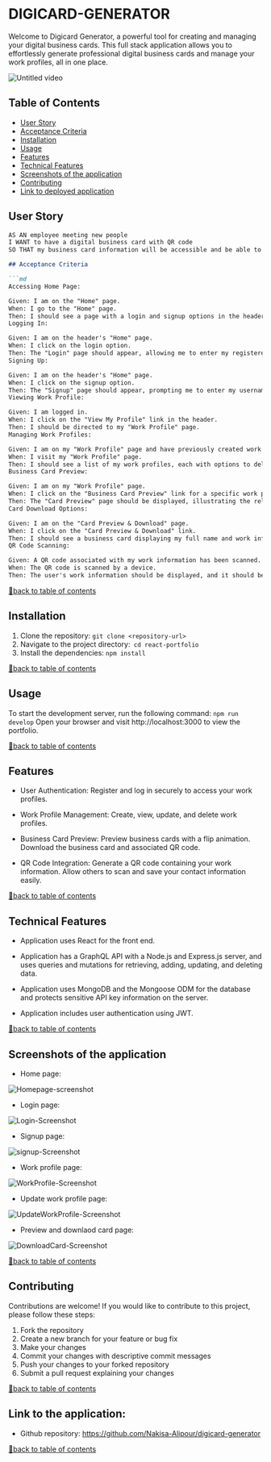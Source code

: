 # DIGICARD-GENERATOR

Welcome to Digicard Generator, a powerful tool for creating and managing your digital business cards. This full stack application allows you to effortlessly generate professional digital business cards and manage your work profiles, all in one place.


![Untitled video](https://github.com/Nakisa-Alipour/digicard-generator/assets/124220654/bdc6b9fb-c907-4bb9-92b4-eacfa84ee474)


## Table of Contents
- [User Story](#user-story)
- [Acceptance Criteria](#acceptance-criteria)
- [Installation](#installation)
- [Usage](#usage)
- [Features](#features)
- [Technical Features](#technical-features)
- [Screenshots of the application](#screenshots-of-the-application)
- [Contributing](#contributing)
- [Link to deployed application](#Link-to-deployed-application) 

## User Story

```md
AS AN employee meeting new people
I WANT to have a digital business card with QR code
SO THAT my business card information will be accessible and be able to be downloaded in contact list of devices.

## Acceptance Criteria

```md
Accessing Home Page:

Given: I am on the "Home" page.
When: I go to the "Home" page.
Then: I should see a page with a login and signup options in the header.
Logging In:

Given: I am on the header's "Home" page.
When: I click on the login option.
Then: The "Login" page should appear, allowing me to enter my registered email and password.
Signing Up:

Given: I am on the header's "Home" page.
When: I click on the signup option.
Then: The "Signup" page should appear, prompting me to enter my username, email, and password.
Viewing Work Profile:

Given: I am logged in.
When: I click on the "View My Profile" link in the header.
Then: I should be directed to my "Work Profile" page.
Managing Work Profiles:

Given: I am on my "Work Profile" page and have previously created work profile(s).
When: I visit my "Work Profile" page.
Then: I should see a list of my work profiles, each with options to delete or update. Additionally, I should be able to create new work profiles by completing the work information form.
Business Card Preview:

Given: I am on my "Work Profile" page.
When: I click on the "Business Card Preview" link for a specific work profile or when I create a new work profile.
Then: The "Card Preview" page should be displayed, illustrating the related business card with a captivating flip action. The front side should showcase my full name, while the back side presents the entered work information. Furthermore, a downloadable QR code associated with the work information should be created and attached to the back of the business card.
Card Download Options:

Given: I am on the "Card Preview & Download" page.
When: I click on the "Card Preview & Download" link.
Then: I should see a business card displaying my full name and work information, along with a QR code. The page should offer distinct buttons to download the QR code or the business card.
QR Code Scanning:

Given: A QR code associated with my work information has been scanned.
When: The QR code is scanned by a device.
Then: The user's work information should be displayed, and it should be possible to save this information to the contact list on the device.
```

[🔼back to table of contents ](#table-of-contents)


## Installation

1. Clone the repository: `git clone <repository-url>`
2. Navigate to the project directory:` cd react-portfolio`
3. Install the dependencies: ` npm install `


[🔼back to table of contents ](#table-of-contents)


## Usage

To start the development server, run the following command: ` npm run develop `
Open your browser and visit http://localhost:3000 to view the portfolio.


[🔼back to table of contents ](#table-of-contents)


## Features

- User Authentication:
Register and log in securely to access your work profiles.

- Work Profile Management:
Create, view, update, and delete work profiles.

- Business Card Preview:
Preview business cards with a flip animation.
Download the business card and associated QR code.

- QR Code Integration:
Generate a QR code containing your work information.
Allow others to scan and save your contact information easily.

[🔼back to table of contents ](#table-of-contents)


## Technical Features

 * Application uses React for the front end.

  * Application has a GraphQL API with a Node.js and Express.js server, and uses queries and mutations for retrieving, adding, updating, and deleting data.

  * Application uses MongoDB and the Mongoose ODM for the database and protects sensitive API key information on the server.

  * Application includes user authentication using JWT.

[🔼back to table of contents ](#table-of-contents)


## Screenshots of the application

- Home page:
  

  
![Homepage-screenshot](https://github.com/Nakisa-Alipour/digicard-generator/assets/124220654/e29ba49a-0607-4dd1-9273-887f227da2f0)



- Login page:

  

![Login-Screenshot](https://github.com/Nakisa-Alipour/digicard-generator/assets/124220654/df1c06a0-8d30-419a-9ddd-974f423c34e0)



- Signup page:
  


![signup-Screenshot](https://github.com/Nakisa-Alipour/digicard-generator/assets/124220654/dbb7b875-375e-4200-b626-6ceded3c51c5)



- Work profile page:



![WorkProfile-Screenshot](https://github.com/Nakisa-Alipour/digicard-generator/assets/124220654/f86c434f-59f1-4700-9352-91b66b2dbf05)



- Update work profile page:



![UpdateWorkProfile-Screenshot](https://github.com/Nakisa-Alipour/digicard-generator/assets/124220654/6a0feb9a-708a-46a3-996f-3fb1a33a1429)



- Preview and downlaod card page:



![DownloadCard-Screenshot](https://github.com/Nakisa-Alipour/digicard-generator/assets/124220654/a1ffc17c-0f4f-4c63-8541-251f5305dd84)




[🔼back to table of contents ](#table-of-contents)


## Contributing

Contributions are welcome! If you would like to contribute to this project, please follow these steps:

1. Fork the repository
2. Create a new branch for your feature or bug fix
3. Make your changes
4. Commit your changes with descriptive commit messages
5. Push your changes to your forked repository
6. Submit a pull request explaining your changes


[🔼back to table of contents ](#table-of-contents)


## Link to the application:
- Github repository: https://github.com/Nakisa-Alipour/digicard-generator


  

[🔼back to table of contents ](#table-of-contents)


